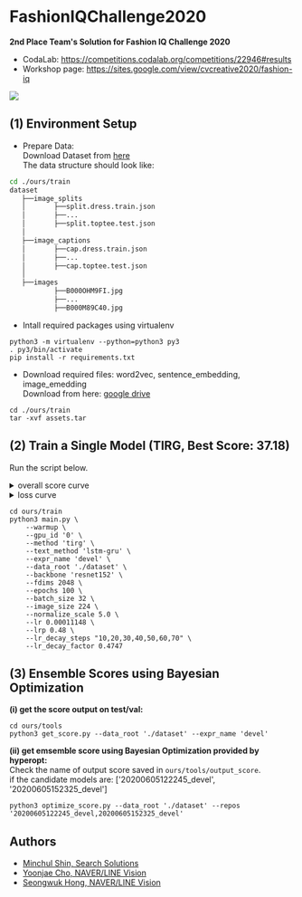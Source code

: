 # FashionIQChallenge2020
__2nd Place Team's Solution for Fashion IQ Challenge 2020__
+ CodaLab: https://competitions.codalab.org/competitions/22946#results
+ Workshop page: https://sites.google.com/view/cvcreative2020/fashion-iq

<img src="https://github.com/nashory/FashionIQChallenge2020/blob/master/img/main_diagram.png?raw=true"></img>



## (1) Environment Setup
+ Prepare Data:    
Download Dataset from [here](https://github.com/XiaoxiaoGuo/fashion-iq)    
The data structure should look like:
~~~bash
cd ./ours/train
dataset
   ├──image_splits
   │       ├──split.dress.train.json
   │       ├──...
   │       ├──split.toptee.test.json
   │
   ├──image_captions
   │       ├──cap.dress.train.json
   │       ├──...
   │       ├──cap.toptee.test.json
   │
   ├──images
           ├──B000OHM9FI.jpg
           ├──...
           ├──B000M89C40.jpg

~~~

+ Intall required packages using virtualenv
~~~
python3 -m virtualenv --python=python3 py3
. py3/bin/activate
pip install -r requirements.txt
~~~

+ Download required files: word2vec, sentence_embedding, image_emedding   
Download from here: [google drive](https://drive.google.com/drive/folders/1wYpxqzPLw0r383Gfxysp7d1UEEY6mzne?usp=sharing)    
~~~
cd ./ours/train
tar -xvf assets.tar
~~~


## (2) Train a Single Model (TIRG, Best Score: 37.18)

Run the script below.
<details>   
    <summary>overall score curve</summary>   
    <img src="https://github.com/nashory/FashionIQChallenge2020/blob/master/img/overall_score.png?raw=true"></img>
</details>   

<details>   
    <summary>loss curve</summary>   
    <img src="https://github.com/nashory/FashionIQChallenge2020/blob/master/img/loss.png?raw=true"></img>
</details>   

~~~
cd ours/train
python3 main.py \
    --warmup \
    --gpu_id '0' \
    --method 'tirg' \
    --text_method 'lstm-gru' \
    --expr_name 'devel' \
    --data_root './dataset' \
    --backbone 'resnet152' \
    --fdims 2048 \
    --epochs 100 \
    --batch_size 32 \
    --image_size 224 \
    --normalize_scale 5.0 \
    --lr 0.00011148 \
    --lrp 0.48 \
    --lr_decay_steps "10,20,30,40,50,60,70" \
    --lr_decay_factor 0.4747
~~~


## (3) Ensemble Scores using Bayesian Optimization
__(i) get the score output on test/val:__  
~~~
cd ours/tools
python3 get_score.py --data_root './dataset' --expr_name 'devel'
~~~

__(ii) get emsemble score using Bayesian Optimization provided by hyperopt:__  
Check the name of output score saved in `ours/tools/output_score`.   
if the candidate models are: ['20200605122245_devel', '20200605152325_devel']
~~~
python3 optimize_score.py --data_root './dataset' --repos '20200605122245_devel,20200605152325_devel'
~~~

## Authors
+ [Minchul Shin, Search Solutions](https://github.com/nashory)
+ [Yoonjae Cho, NAVER/LINE Vision](https://github.com/yoonjaecho)
+ [Seongwuk Hong, NAVER/LINE Vision]()
